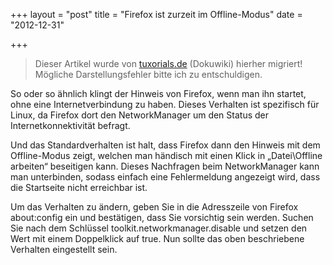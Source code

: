 +++
layout = "post"
title = "Firefox ist zurzeit im Offline-Modus"
date = "2012-12-31"

+++

>
> Dieser Artikel wurde von [tuxorials.de](http://tuxorials.de) (Dokuwiki) hierher migriert!
> Mögliche Darstellungsfehler bitte ich zu entschuldigen.
>


So oder so ähnlich klingt der Hinweis von Firefox, wenn man ihn startet,
ohne eine Internetverbindung zu haben. Dieses Verhalten ist spezifisch
für Linux, da Firefox dort den NetworkManager um den Status der
Internetkonnektivität befragt.

Und das Standardverhalten ist halt, dass Firefox dann den Hinweis mit
dem Offline-Modus zeigt, welchen man händisch mit einen Klick in
„Datei\\Offline arbeiten“ beseitigen kann. Dieses Nachfragen beim
NetworkManager kann man unterbinden, sodass einfach eine Fehlermeldung
angezeigt wird, dass die Startseite nicht erreichbar ist.

Um das Verhalten zu ändern, geben Sie in die Adresszeile von Firefox
about:config ein und bestätigen, dass Sie vorsichtig sein werden. Suchen
Sie nach dem Schlüssel toolkit.networkmanager.disable und setzen den
Wert mit einem Doppelklick auf true. Nun sollte das oben beschriebene
Verhalten eingestellt sein.
